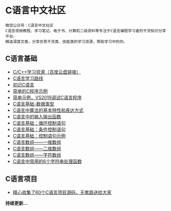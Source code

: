 # C语言中文社区
```
微信公众号：C语言中文社区
C语言视频教程、学习笔记、电子书、计算机二级资料等专注于C语言编程学习者的干货知识分享平台，
精选深度文章，分享优秀干货类、技能类的学习资源，帮助学习中的你。
```
## C语言基础
- [C/C++学习资源（百度云盘链接）](https://mp.weixin.qq.com/s?__biz=MzIyNjQ3NDk2Mg==&mid=2247483653&idx=1&sn=fe2fac051918cfddd711f08ce86ee0f4&chksm=e86eafb8df1926ae432e33048350718f5bf9c8c6cf0b8649d9c2258e83d8522b293246bb8f06&token=1787661693&lang=zh_CN#rd)
- [C语言学习路线](https://mp.weixin.qq.com/s?__biz=MzIyNjQ3NDk2Mg==&mid=2247483661&idx=1&sn=c241e5760b3e9734a0a4020d126966fb&chksm=e86eafb0df1926a6e730a625422cbe695535a3289cc2849f866ed3fc81accf53df777b965d52&token=1787661693&lang=zh_CN#rd)
- [初识C语言](https://mp.weixin.qq.com/s?__biz=MzIyNjQ3NDk2Mg==&mid=2247483671&idx=1&sn=87f3ca4c2cd7370bde52536bd542e369&chksm=e86eafaadf1926bcf189a5f4fb0ee1c134de170aec4371b06417a22d0ee6f3d6c6317447ef09&token=1787661693&lang=zh_CN#rd)
- [简单的C程序示例](https://mp.weixin.qq.com/s?__biz=MzIyNjQ3NDk2Mg==&mid=2247483692&idx=1&sn=43d50f2923214434faf8194f3689c7ff&chksm=e86eaf91df19268797607fe333509adaf5eed685a23fd9947d30343776e3b8f3b06cb0ac816d&token=1787661693&lang=zh_CN#rd)
- [简单示例，VS2019调试C语言程序](https://mp.weixin.qq.com/s?__biz=MzIyNjQ3NDk2Mg==&mid=2247483723&idx=1&sn=c61783060d81cd3a66d4535378963725&chksm=e86eaff6df1926e005bdade181ed9f8caa2a9d8ed86788db572e1e753a8357afdc8e6f912fda&token=1787661693&lang=zh_CN#rd)
- [C语言基础-数据类型](https://mp.weixin.qq.com/s?__biz=MzIyNjQ3NDk2Mg==&mid=2247483729&idx=1&sn=3b02a3a9f66dd194c39cf39d664174d3&chksm=e86eafecdf1926fa65d28aa93bfca1fa803cd653bb6b51312333151604c555b9b7ccc6e716c8&token=1787661693&lang=zh_CN#rd)
- [C语言中算法的基本特性和表达方式](https://mp.weixin.qq.com/s?__biz=MzIyNjQ3NDk2Mg==&mid=2247483739&idx=1&sn=3cc6c7ef8a0681b7f0e9be9c5dc37927&chksm=e86eafe6df1926f0860b8ad63af706903c7f2fa4fe1506fbc89acb040f353384bbc32e800791&token=1787661693&lang=zh_CN#rd)
- [C语言中的输入输出函数](https://mp.weixin.qq.com/s?__biz=MzIyNjQ3NDk2Mg==&mid=2247483748&idx=1&sn=b1f05d0a4efa4dbf812f92e2a9e53a60&chksm=e86eafd9df1926cf0a62d4879e3a26ee42bedb89205eca3773f4faa8ea6b0894da9a50997b1b&token=1787661693&lang=zh_CN#rd)
- [C语言基础：循环控制语句](https://mp.weixin.qq.com/s?__biz=MzIyNjQ3NDk2Mg==&mid=2247483759&idx=1&sn=cda8ea08ab54ab9338f39bd34060487e&chksm=e86eafd2df1926c447e243c3e6ac4e63dc352248b029ad2843c6959542b0df1c6c1145ae6bde&token=1787661693&lang=zh_CN#rd)
- [C语言基础：条件控制语句](https://mp.weixin.qq.com/s?__biz=MzIyNjQ3NDk2Mg==&mid=2247483769&idx=1&sn=daf016a2ac58ec687863b78d13b56acd&chksm=e86eafc4df1926d2732cf5a857b55cc8b3f15dd11f7f6e4f67fb3ab207167f6abebd02e664c3&token=1787661693&lang=zh_CN#rd)
- [C语言基础：控制语句示例](https://mp.weixin.qq.com/s?__biz=MzIyNjQ3NDk2Mg==&mid=2247483774&idx=1&sn=af486dd57625c6397de64b9af62676e2&chksm=e86eafc3df1926d5a14ea97e836e8e3ccd9f98f3a3ebc1bab9534ccfc79ed7c052517830178b&token=1787661693&lang=zh_CN#rd)
- [C语言数组——一维数组](https://mp.weixin.qq.com/s?__biz=MzIyNjQ3NDk2Mg==&mid=2247483778&idx=1&sn=346550ddf44d25972f71d5466c183b59&chksm=e86eaf3fdf192629fc8194af7ae0b735ce99517bd8b478436bee0def832f626a0f97b9278831&token=1787661693&lang=zh_CN#rd)
- [C语言数组——二维数组](https://mp.weixin.qq.com/s?__biz=MzIyNjQ3NDk2Mg==&mid=2247483787&idx=1&sn=298b090ed034795ee6a6651008770e90&chksm=e86eaf36df19262093561ccf5ecde0c545d989cbf3cf865c52c832d5e77fd5f1901d67149213&token=1787661693&lang=zh_CN#rd)
- [C语言数组——字符数组](https://mp.weixin.qq.com/s?__biz=MzIyNjQ3NDk2Mg==&mid=2247483795&idx=1&sn=76a1abc9aeee5d26ff0ce679e99d56f5&chksm=e86eaf2edf1926385c1b84f71ae3917e5a7fd6070c97907307d97c0c1d5b1d1f972cddf934a4&token=1787661693&lang=zh_CN#rd)
- [C语言中常用的6个字符串处理函数](https://mp.weixin.qq.com/s?__biz=MzIyNjQ3NDk2Mg==&mid=2247483800&idx=1&sn=a163fa9396dc4f2e352eb256424ed240&chksm=e86eaf25df19263323cfb11f62ad52e36e54c0713e23c3ee310e24f6e1e609b32f64587fa653&token=1787661693&lang=zh_CN#rd)


## C语言项目
- [精心收集了60个C语言项目源码，无套路送给大家](https://mp.weixin.qq.com/s?__biz=MzIyNjQ3NDk2Mg==&mid=2247483831&idx=1&sn=2068307c40ce99033807a219c622349e&chksm=e86eaf0adf19261cb818260886b45803aad4204848e467fff20a2a86c6f769ebe0e5857a6405&token=1787661693&lang=zh_CN#rd)

**持续更新...**
